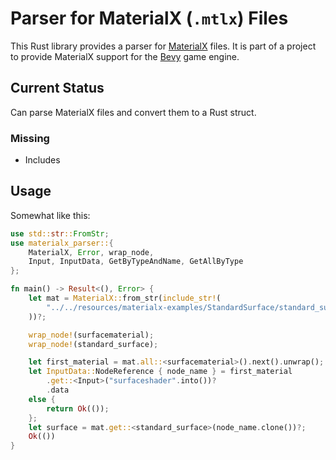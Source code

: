 # Parser for MaterialX (`.mtlx`) Files

This Rust library provides a parser for [MaterialX](https://materialx.org) files.
It is part of a project to provide MaterialX support for the [Bevy](https://bevyengine.org/) game engine.

## Current Status

Can parse MaterialX files and convert them to a Rust struct.

### Missing

- Includes

## Usage

Somewhat like this:

```rust
use std::str::FromStr;
use materialx_parser::{
    MaterialX, Error, wrap_node,
    Input, InputData, GetByTypeAndName, GetAllByType
};

fn main() -> Result<(), Error> {
    let mat = MaterialX::from_str(include_str!(
        "../../resources/materialx-examples/StandardSurface/standard_surface_jade.mtlx"
    ))?;

    wrap_node!(surfacematerial);
    wrap_node!(standard_surface);

    let first_material = mat.all::<surfacematerial>().next().unwrap();
    let InputData::NodeReference { node_name } = first_material
        .get::<Input>("surfaceshader".into())?
        .data
    else {
        return Ok(());
    };
    let surface = mat.get::<standard_surface>(node_name.clone())?;
    Ok(())
}
```
